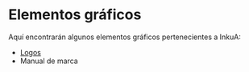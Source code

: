 # Elementos gráficos
Aquí encontrarán algunos elementos gráficos pertenecientes a InkuA:
- [Logos](https://github.com/inkua/Principal/tree/main/elementos-graficos/logos)
- Manual de marca
